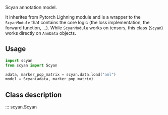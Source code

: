 Scyan annotation model.

It inherites from Pytorch Lighning module and is a wrapper to the `ScyanModule` that contains the core logic (the loss implementation, the forward function, ...). While `ScyanModule` works on tensors, this class (`Scyan`) works directly on `AnnData` objects.

## Usage

```py
import scyan
from scyan import Scyan

adata, marker_pop_matrix = scyan.data.load("aml")
model = Scyan(adata, marker_pop_matrix)
```

## Class description

::: scyan.Scyan
